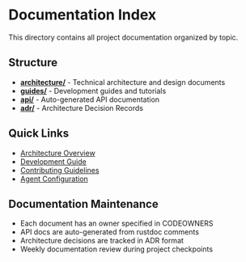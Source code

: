 # Documentation Index

This directory contains all project documentation organized by topic.

## Structure

- **[architecture/](architecture/)** - Technical architecture and design documents
- **[guides/](guides/)** - Development guides and tutorials  
- **[api/](api/)** - Auto-generated API documentation
- **[adr/](adr/)** - Architecture Decision Records

## Quick Links

- [Architecture Overview](architecture/README.md)
- [Development Guide](guides/development.md)
- [Contributing Guidelines](../CONTRIBUTING.md)
- [Agent Configuration](../AGENT.md)

## Documentation Maintenance

- Each document has an owner specified in CODEOWNERS
- API docs are auto-generated from rustdoc comments
- Architecture decisions are tracked in ADR format
- Weekly documentation review during project checkpoints
